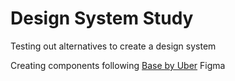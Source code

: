 # Design System Study

Testing out alternatives to create a design system

Creating components following [Base by Uber](https://www.figma.com/@uber) Figma
